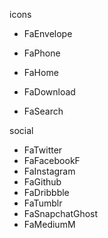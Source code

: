 icons

- FaEnvelope
- FaPhone
- FaHome

- FaDownload
- FaSearch

social

- FaTwitter
- FaFacebookF
- FaInstagram
- FaGithub
- FaDribbble
- FaTumblr
- FaSnapchatGhost
- FaMediumM
